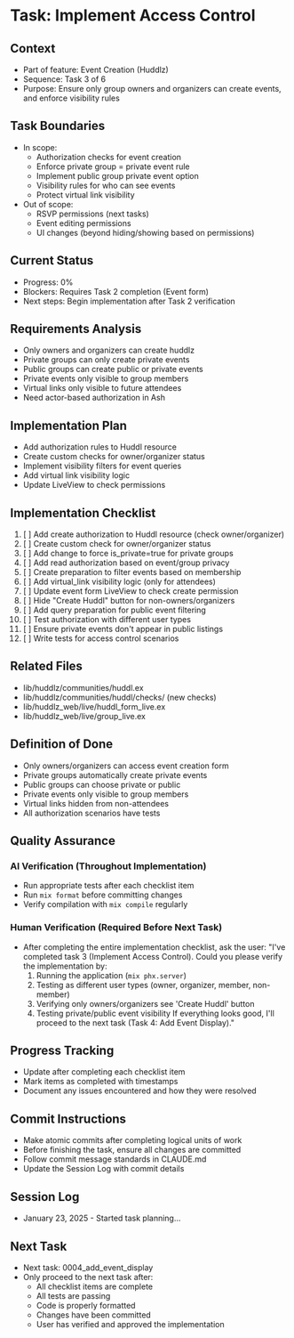 # Task: Implement Access Control

## Context
- Part of feature: Event Creation (Huddlz)
- Sequence: Task 3 of 6
- Purpose: Ensure only group owners and organizers can create events, and enforce visibility rules

## Task Boundaries
- In scope: 
  - Authorization checks for event creation
  - Enforce private group = private event rule
  - Implement public group private event option
  - Visibility rules for who can see events
  - Protect virtual link visibility
- Out of scope: 
  - RSVP permissions (next tasks)
  - Event editing permissions
  - UI changes (beyond hiding/showing based on permissions)

## Current Status
- Progress: 0%
- Blockers: Requires Task 2 completion (Event form)
- Next steps: Begin implementation after Task 2 verification

## Requirements Analysis
- Only owners and organizers can create huddlz
- Private groups can only create private events
- Public groups can create public or private events
- Private events only visible to group members
- Virtual links only visible to future attendees
- Need actor-based authorization in Ash

## Implementation Plan
- Add authorization rules to Huddl resource
- Create custom checks for owner/organizer status
- Implement visibility filters for event queries
- Add virtual link visibility logic
- Update LiveView to check permissions

## Implementation Checklist
1. [ ] Add create authorization to Huddl resource (check owner/organizer)
2. [ ] Create custom check for owner/organizer status
3. [ ] Add change to force is_private=true for private groups
4. [ ] Add read authorization based on event/group privacy
5. [ ] Create preparation to filter events based on membership
6. [ ] Add virtual_link visibility logic (only for attendees)
7. [ ] Update event form LiveView to check create permission
8. [ ] Hide "Create Huddl" button for non-owners/organizers
9. [ ] Add query preparation for public event filtering
10. [ ] Test authorization with different user types
11. [ ] Ensure private events don't appear in public listings
12. [ ] Write tests for access control scenarios

## Related Files
- lib/huddlz/communities/huddl.ex
- lib/huddlz/communities/huddl/checks/ (new checks)
- lib/huddlz_web/live/huddl_form_live.ex
- lib/huddlz_web/live/group_live.ex

## Definition of Done
- Only owners/organizers can access event creation form
- Private groups automatically create private events
- Public groups can choose private or public
- Private events only visible to group members
- Virtual links hidden from non-attendees
- All authorization scenarios have tests

## Quality Assurance

### AI Verification (Throughout Implementation)
- Run appropriate tests after each checklist item
- Run `mix format` before committing changes
- Verify compilation with `mix compile` regularly

### Human Verification (Required Before Next Task)
- After completing the entire implementation checklist, ask the user:
  "I've completed task 3 (Implement Access Control). Could you please verify the implementation by:
   1. Running the application (`mix phx.server`)
   2. Testing as different user types (owner, organizer, member, non-member)
   3. Verifying only owners/organizers see 'Create Huddl' button
   4. Testing private/public event visibility
   If everything looks good, I'll proceed to the next task (Task 4: Add Event Display)."

## Progress Tracking
- Update after completing each checklist item
- Mark items as completed with timestamps
- Document any issues encountered and how they were resolved

## Commit Instructions
- Make atomic commits after completing logical units of work
- Before finishing the task, ensure all changes are committed
- Follow commit message standards in CLAUDE.md
- Update the Session Log with commit details

## Session Log
- January 23, 2025 - Started task planning...

## Next Task
- Next task: 0004_add_event_display
- Only proceed to the next task after:
  - All checklist items are complete
  - All tests are passing
  - Code is properly formatted
  - Changes have been committed
  - User has verified and approved the implementation